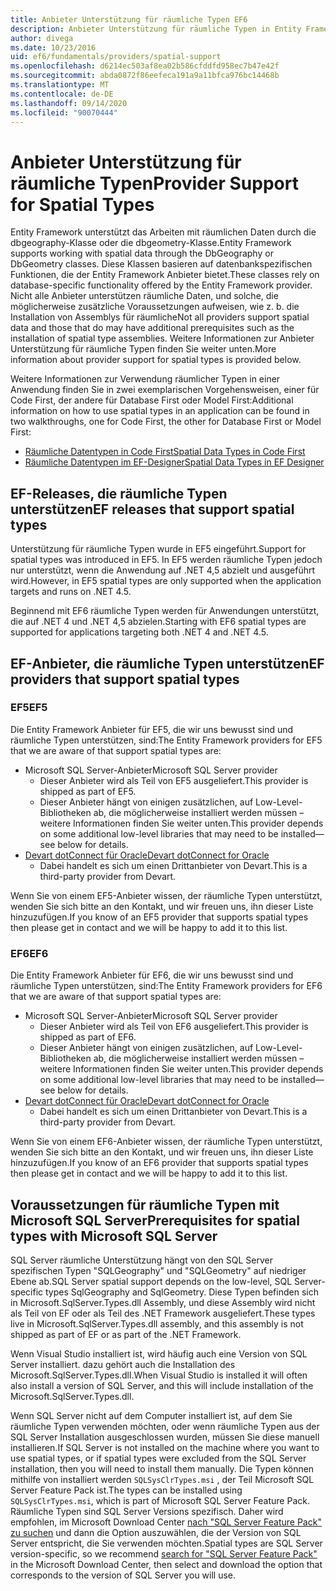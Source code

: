```yaml
---
title: Anbieter Unterstützung für räumliche Typen EF6
description: Anbieter Unterstützung für räumliche Typen in Entity Framework 6
author: divega
ms.date: 10/23/2016
uid: ef6/fundamentals/providers/spatial-support
ms.openlocfilehash: d6214ec503af8ea02b586cfddfd958ec7b47e42f
ms.sourcegitcommit: abda0872f86eefeca191a9a11bfca976bc14468b
ms.translationtype: MT
ms.contentlocale: de-DE
ms.lasthandoff: 09/14/2020
ms.locfileid: "90070444"
---
```

# <a name="provider-support-for-spatial-types"></a><span data-ttu-id="c0413-103">Anbieter Unterstützung für räumliche Typen</span><span class="sxs-lookup"><span data-stu-id="c0413-103">Provider Support for Spatial Types</span></span>
<span data-ttu-id="c0413-104">Entity Framework unterstützt das Arbeiten mit räumlichen Daten durch die dbgeography-Klasse oder die dbgeometry-Klasse.</span><span class="sxs-lookup"><span data-stu-id="c0413-104">Entity Framework supports working with spatial data through the DbGeography or DbGeometry classes.</span></span> <span data-ttu-id="c0413-105">Diese Klassen basieren auf datenbankspezifischen Funktionen, die der Entity Framework Anbieter bietet.</span><span class="sxs-lookup"><span data-stu-id="c0413-105">These classes rely on database-specific functionality offered by the Entity Framework provider.</span></span> <span data-ttu-id="c0413-106">Nicht alle Anbieter unterstützen räumliche Daten, und solche, die möglicherweise zusätzliche Voraussetzungen aufweisen, wie z. b. die Installation von Assemblys für räumliche</span><span class="sxs-lookup"><span data-stu-id="c0413-106">Not all providers support spatial data and those that do may have additional prerequisites such as the installation of spatial type assemblies.</span></span> <span data-ttu-id="c0413-107">Weitere Informationen zur Anbieter Unterstützung für räumliche Typen finden Sie weiter unten.</span><span class="sxs-lookup"><span data-stu-id="c0413-107">More information about provider support for spatial types is provided below.</span></span>  

<span data-ttu-id="c0413-108">Weitere Informationen zur Verwendung räumlicher Typen in einer Anwendung finden Sie in zwei exemplarischen Vorgehensweisen, einer für Code First, der andere für Database First oder Model First:</span><span class="sxs-lookup"><span data-stu-id="c0413-108">Additional information on how to use spatial types in an application can be found in two walkthroughs, one for Code First, the other for Database First or Model First:</span></span>  

- [<span data-ttu-id="c0413-109">Räumliche Datentypen in Code First</span><span class="sxs-lookup"><span data-stu-id="c0413-109">Spatial Data Types in Code First</span></span>](xref:ef6/modeling/code-first/data-types/spatial)  
- [<span data-ttu-id="c0413-110">Räumliche Datentypen im EF-Designer</span><span class="sxs-lookup"><span data-stu-id="c0413-110">Spatial Data Types in EF Designer</span></span>](xref:ef6/modeling/designer/data-types/spatial)  

## <a name="ef-releases-that-support-spatial-types"></a><span data-ttu-id="c0413-111">EF-Releases, die räumliche Typen unterstützen</span><span class="sxs-lookup"><span data-stu-id="c0413-111">EF releases that support spatial types</span></span>  

<span data-ttu-id="c0413-112">Unterstützung für räumliche Typen wurde in EF5 eingeführt.</span><span class="sxs-lookup"><span data-stu-id="c0413-112">Support for spatial types was introduced in EF5.</span></span> <span data-ttu-id="c0413-113">In EF5 werden räumliche Typen jedoch nur unterstützt, wenn die Anwendung auf .NET 4,5 abzielt und ausgeführt wird.</span><span class="sxs-lookup"><span data-stu-id="c0413-113">However, in EF5 spatial types are only supported when the application targets and runs on .NET 4.5.</span></span>  

<span data-ttu-id="c0413-114">Beginnend mit EF6 räumliche Typen werden für Anwendungen unterstützt, die auf .NET 4 und .NET 4,5 abzielen.</span><span class="sxs-lookup"><span data-stu-id="c0413-114">Starting with EF6 spatial types are supported for applications targeting both .NET 4 and .NET 4.5.</span></span>  

## <a name="ef-providers-that-support-spatial-types"></a><span data-ttu-id="c0413-115">EF-Anbieter, die räumliche Typen unterstützen</span><span class="sxs-lookup"><span data-stu-id="c0413-115">EF providers that support spatial types</span></span>  

### <a name="ef5"></a><span data-ttu-id="c0413-116">EF5</span><span class="sxs-lookup"><span data-stu-id="c0413-116">EF5</span></span>  

<span data-ttu-id="c0413-117">Die Entity Framework Anbieter für EF5, die wir uns bewusst sind und räumliche Typen unterstützen, sind:</span><span class="sxs-lookup"><span data-stu-id="c0413-117">The Entity Framework providers for EF5 that we are aware of that support spatial types are:</span></span>  

- <span data-ttu-id="c0413-118">Microsoft SQL Server-Anbieter</span><span class="sxs-lookup"><span data-stu-id="c0413-118">Microsoft SQL Server provider</span></span>  
    - <span data-ttu-id="c0413-119">Dieser Anbieter wird als Teil von EF5 ausgeliefert.</span><span class="sxs-lookup"><span data-stu-id="c0413-119">This provider is shipped as part of EF5.</span></span>  
    - <span data-ttu-id="c0413-120">Dieser Anbieter hängt von einigen zusätzlichen, auf Low-Level-Bibliotheken ab, die möglicherweise installiert werden müssen – weitere Informationen finden Sie weiter unten.</span><span class="sxs-lookup"><span data-stu-id="c0413-120">This provider depends on some additional low-level libraries that may need to be installed—see below for details.</span></span>  
- [<span data-ttu-id="c0413-121">Devart dotConnect für Oracle</span><span class="sxs-lookup"><span data-stu-id="c0413-121">Devart dotConnect for Oracle</span></span>](https://www.devart.com/dotconnect/oracle/)  
    - <span data-ttu-id="c0413-122">Dabei handelt es sich um einen Drittanbieter von Devart.</span><span class="sxs-lookup"><span data-stu-id="c0413-122">This is a third-party provider from Devart.</span></span>  

<span data-ttu-id="c0413-123">Wenn Sie von einem EF5-Anbieter wissen, der räumliche Typen unterstützt, wenden Sie sich bitte an den Kontakt, und wir freuen uns, ihn dieser Liste hinzuzufügen.</span><span class="sxs-lookup"><span data-stu-id="c0413-123">If you know of an EF5 provider that supports spatial types then please get in contact and we will be happy to add it to this list.</span></span>  

### <a name="ef6"></a><span data-ttu-id="c0413-124">EF6</span><span class="sxs-lookup"><span data-stu-id="c0413-124">EF6</span></span>  

<span data-ttu-id="c0413-125">Die Entity Framework Anbieter für EF6, die wir uns bewusst sind und räumliche Typen unterstützen, sind:</span><span class="sxs-lookup"><span data-stu-id="c0413-125">The Entity Framework providers for EF6 that we are aware of that support spatial types are:</span></span>  

- <span data-ttu-id="c0413-126">Microsoft SQL Server-Anbieter</span><span class="sxs-lookup"><span data-stu-id="c0413-126">Microsoft SQL Server provider</span></span>  
    - <span data-ttu-id="c0413-127">Dieser Anbieter wird als Teil von EF6 ausgeliefert.</span><span class="sxs-lookup"><span data-stu-id="c0413-127">This provider is shipped as part of EF6.</span></span>  
    - <span data-ttu-id="c0413-128">Dieser Anbieter hängt von einigen zusätzlichen, auf Low-Level-Bibliotheken ab, die möglicherweise installiert werden müssen – weitere Informationen finden Sie weiter unten.</span><span class="sxs-lookup"><span data-stu-id="c0413-128">This provider depends on some additional low-level libraries that may need to be installed—see below for details.</span></span>  
- [<span data-ttu-id="c0413-129">Devart dotConnect für Oracle</span><span class="sxs-lookup"><span data-stu-id="c0413-129">Devart dotConnect for Oracle</span></span>](https://www.devart.com/dotconnect/oracle/)  
    - <span data-ttu-id="c0413-130">Dabei handelt es sich um einen Drittanbieter von Devart.</span><span class="sxs-lookup"><span data-stu-id="c0413-130">This is a third-party provider from Devart.</span></span>  

<span data-ttu-id="c0413-131">Wenn Sie von einem EF6-Anbieter wissen, der räumliche Typen unterstützt, wenden Sie sich bitte an den Kontakt, und wir freuen uns, ihn dieser Liste hinzuzufügen.</span><span class="sxs-lookup"><span data-stu-id="c0413-131">If you know of an EF6 provider that supports spatial types then please get in contact and we will be happy to add it to this list.</span></span>  

## <a name="prerequisites-for-spatial-types-with-microsoft-sql-server"></a><span data-ttu-id="c0413-132">Voraussetzungen für räumliche Typen mit Microsoft SQL Server</span><span class="sxs-lookup"><span data-stu-id="c0413-132">Prerequisites for spatial types with Microsoft SQL Server</span></span>  

<span data-ttu-id="c0413-133">SQL Server räumliche Unterstützung hängt von den SQL Server spezifischen Typen "SQLGeography" und "SQLGeometry" auf niedriger Ebene ab.</span><span class="sxs-lookup"><span data-stu-id="c0413-133">SQL Server spatial support depends on the low-level, SQL Server-specific types SqlGeography and SqlGeometry.</span></span> <span data-ttu-id="c0413-134">Diese Typen befinden sich in Microsoft.SqlServer.Types.dll Assembly, und diese Assembly wird nicht als Teil von EF oder als Teil des .NET Framework ausgeliefert.</span><span class="sxs-lookup"><span data-stu-id="c0413-134">These types live in Microsoft.SqlServer.Types.dll assembly, and this assembly is not shipped as part of EF or as part of the .NET Framework.</span></span>  

<span data-ttu-id="c0413-135">Wenn Visual Studio installiert ist, wird häufig auch eine Version von SQL Server installiert. dazu gehört auch die Installation des Microsoft.SqlServer.Types.dll.</span><span class="sxs-lookup"><span data-stu-id="c0413-135">When Visual Studio is installed it will often also install a version of SQL Server, and this will include installation of the Microsoft.SqlServer.Types.dll.</span></span>  

<span data-ttu-id="c0413-136">Wenn SQL Server nicht auf dem Computer installiert ist, auf dem Sie räumliche Typen verwenden möchten, oder wenn räumliche Typen aus der SQL Server Installation ausgeschlossen wurden, müssen Sie diese manuell installieren.</span><span class="sxs-lookup"><span data-stu-id="c0413-136">If SQL Server is not installed on the machine where you want to use spatial types, or if spatial types were excluded from the SQL Server installation, then you will need to install them manually.</span></span> <span data-ttu-id="c0413-137">Die Typen können mithilfe von installiert werden `SQLSysClrTypes.msi` , der Teil Microsoft SQL Server Feature Pack ist.</span><span class="sxs-lookup"><span data-stu-id="c0413-137">The types can be installed using `SQLSysClrTypes.msi`, which is part of Microsoft SQL Server Feature Pack.</span></span> <span data-ttu-id="c0413-138">Räumliche Typen sind SQL Server Versions spezifisch. Daher wird empfohlen, im Microsoft Download Center [nach "SQL Server Feature Pack" zu suchen](https://www.microsoft.com/search/result.aspx?q=sql+server+feature+pack) und dann die Option auszuwählen, die der Version von SQL Server entspricht, die Sie verwenden möchten.</span><span class="sxs-lookup"><span data-stu-id="c0413-138">Spatial types are SQL Server version-specific, so we recommend [search for "SQL Server Feature Pack"](https://www.microsoft.com/search/result.aspx?q=sql+server+feature+pack) in the Microsoft Download Center, then select and download the option that corresponds to the version of SQL Server you will use.</span></span>

